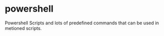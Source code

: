 # powershell
Powershell Scripts and lots of predefined commands that can be used in metioned scripts.
